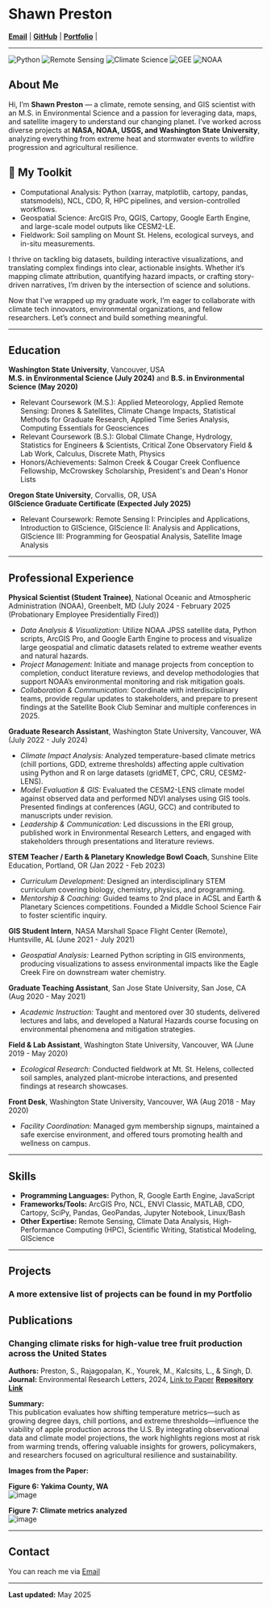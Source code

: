 # Shawn Preston

**[Email](mailto:shawnxpreston@gmail.com)** | **[GitHub](https://github.com/shawnatwsu)** | **[Portfolio](portfolio.md)** |

---
<link rel="stylesheet" href="style.css">

![Python](https://img.shields.io/badge/Python-3.8-blue)
![Remote Sensing](https://img.shields.io/badge/Remote%20Sensing-GIS-green)
![Climate Science](https://img.shields.io/badge/Climate-Data-orange)
![GEE](https://img.shields.io/badge/Google%20Earth%20Engine-Remote%20Sensing-brightgreen)
![NOAA](https://img.shields.io/badge/NOAA-Federal%20Research-blueviolet)


## About Me

Hi, I’m <b>Shawn Preston</b> — a climate, remote sensing, and GIS scientist with an M.S. in Environmental Science and a passion for leveraging data, maps, and satellite imagery to understand our changing planet. I’ve worked across diverse projects at <b>NASA, NOAA, USGS, and Washington State University</b>, analyzing everything from extreme heat and stormwater events to wildfire progression and agricultural resilience.



## 🚀 My Toolkit

- Computational Analysis: Python (xarray, matplotlib, cartopy, pandas, statsmodels), NCL, CDO, R, HPC pipelines, and version-controlled workflows.
- Geospatial Science: ArcGIS Pro, QGIS, Cartopy, Google Earth Engine, and large-scale model outputs like CESM2-LE.
- Fieldwork: Soil sampling on Mount St. Helens, ecological surveys, and in-situ measurements.

I thrive on tackling big datasets, building interactive visualizations, and translating complex findings into clear, actionable insights. Whether it’s mapping climate attribution, quantifying hazard impacts, or crafting story-driven narratives, I’m driven by the intersection of science and solutions.

Now that I’ve wrapped up my graduate work, I’m eager to collaborate with climate tech innovators, environmental organizations, and fellow researchers. Let’s connect and build something meaningful.

---

## Education

**Washington State University**, Vancouver, USA  
**M.S. in Environmental Science (July 2024)** and **B.S. in Environmental Science (May 2020)**  
- Relevant Coursework (M.S.): Applied Meteorology, Applied Remote Sensing: Drones & Satellites, Climate Change Impacts, Statistical Methods for Graduate Research, Applied Time Series Analysis, Computing Essentials for Geosciences  
- Relevant Coursework (B.S.): Global Climate Change, Hydrology, Statistics for Engineers & Scientists, Critical Zone Observatory Field & Lab Work, Calculus, Discrete Math, Physics  
- Honors/Achievements: Salmon Creek & Cougar Creek Confluence Fellowship, McCrowskey Scholarship, President's and Dean's Honor Lists

**Oregon State University**, Corvallis, OR, USA  
**GIScience Graduate Certificate (Expected July 2025)**  
- Relevant Coursework: Remote Sensing I: Principles and Applications, Introduction to GIScience, GIScience II: Analysis and Applications, GIScience III: Programming for Geospatial Analysis, Satellite Image Analysis

---

## Professional Experience

**Physical Scientist (Student Trainee)**, National Oceanic and Atmospheric Administration (NOAA), Greenbelt, MD (July 2024 - February 2025 (Probationary Employee Presidentially Fired))  
- *Data Analysis & Visualization:* Utilize NOAA JPSS satellite data, Python scripts, ArcGIS Pro, and Google Earth Engine to process and visualize large geospatial and climatic datasets related to extreme weather events and natural hazards.  
- *Project Management:* Initiate and manage projects from conception to completion, conduct literature reviews, and develop methodologies that support NOAA’s environmental monitoring and risk mitigation goals.  
- *Collaboration & Communication:* Coordinate with interdisciplinary teams, provide regular updates to stakeholders, and prepare to present findings at the Satellite Book Club Seminar and multiple conferences in 2025.

**Graduate Research Assistant**, Washington State University, Vancouver, WA (July 2022 - July 2024)  
- *Climate Impact Analysis:* Analyzed temperature-based climate metrics (chill portions, GDD, extreme thresholds) affecting apple cultivation using Python and R on large datasets (gridMET, CPC, CRU, CESM2-LENS).  
- *Model Evaluation & GIS:* Evaluated the CESM2-LENS climate model against observed data and performed NDVI analyses using GIS tools. Presented findings at conferences (AGU, GCC) and contributed to manuscripts under revision.  
- *Leadership & Communication:* Led discussions in the ERI group, published work in Environmental Research Letters, and engaged with stakeholders through presentations and literature reviews.

**STEM Teacher / Earth & Planetary Knowledge Bowl Coach**, Sunshine Elite Education, Portland, OR (Jan 2022 - Feb 2023)  
- *Curriculum Development:* Designed an interdisciplinary STEM curriculum covering biology, chemistry, physics, and programming.  
- *Mentorship & Coaching:* Guided teams to 2nd place in ACSL and Earth & Planetary Sciences competitions. Founded a Middle School Science Fair to foster scientific inquiry.

**GIS Student Intern**, NASA Marshall Space Flight Center (Remote), Huntsville, AL (June 2021 - July 2021)  
- *Geospatial Analysis:* Learned Python scripting in GIS environments, producing visualizations to assess environmental impacts like the Eagle Creek Fire on downstream water chemistry.

**Graduate Teaching Assistant**, San Jose State University, San Jose, CA (Aug 2020 - May 2021)  
- *Academic Instruction:* Taught and mentored over 30 students, delivered lectures and labs, and developed a Natural Hazards course focusing on environmental phenomena and mitigation strategies.

**Field & Lab Assistant**, Washington State University, Vancouver, WA (June 2019 - May 2020)  
- *Ecological Research:* Conducted fieldwork at Mt. St. Helens, collected soil samples, analyzed plant-microbe interactions, and presented findings at research showcases.

**Front Desk**, Washington State University, Vancouver, WA (Aug 2018 - May 2020)  
- *Facility Coordination:* Managed gym membership signups, maintained a safe exercise environment, and offered tours promoting health and wellness on campus.

---

## Skills

- **Programming Languages:** Python, R, Google Earth Engine, JavaScript
- **Frameworks/Tools:** ArcGIS Pro, NCL, ENVI Classic, MATLAB, CDO, Cartopy, SciPy, Pandas, GeoPandas, Jupyter Notebook, Linux/Bash  
- **Other Expertise:** Remote Sensing, Climate Data Analysis, High-Performance Computing (HPC), Scientific Writing, Statistical Modeling, GIScience

---

## Projects
### <b>A more extensive list of projects can be found in my Portfolio</b>

## Publications

### Changing climate risks for high-value tree fruit production across the United States  
**Authors:** Preston, S., Rajagopalan, K., Yourek, M., Kalcsits, L., & Singh, D.  
**Journal:** Environmental Research Letters, 2024, [Link to Paper](https://iopscience.iop.org/article/10.1088/1748-9326/ad90f4/meta)
**[Repository Link](https://github.com/shawnatwsu/Changing-Climate-Risks-for-High-Value-Tree-Fruit-Production-across-the-United-States)**

**Summary:**  
This publication evaluates how shifting temperature metrics—such as growing degree days, chill portions, and extreme thresholds—influence the viability of apple production across the U.S. By integrating observational data and climate model projections, the work highlights regions most at risk from warming trends, offering valuable insights for growers, policymakers, and researchers focused on agricultural resilience and sustainability.

**Images from the Paper:**

**Figure 6: Yakima County, WA**  
![image](https://github.com/user-attachments/assets/e2bf4775-0aab-45f6-8ba2-d72093929184)

**Figure 7: Climate metrics analyzed**  
![image](https://github.com/user-attachments/assets/d5512997-5f61-43fe-bcb9-0e492ad1362e)

---

## Contact

You can reach me via [Email](mailto:shawnxpreston@gmail.com)

---

**Last updated:** May 2025
